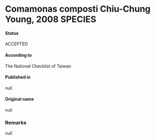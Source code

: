 Comamonas composti Chiu-Chung Young, 2008 SPECIES
=======

#### Status
ACCEPTED

#### According to
The National Checklist of Taiwan

#### Published in
null

#### Original name
null

### Remarks
null